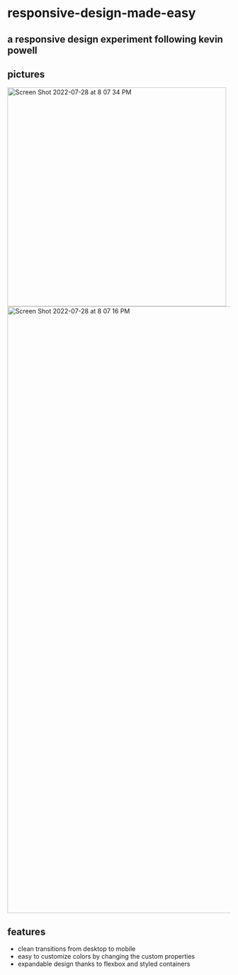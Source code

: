 # responsive-design-made-easy
## a responsive design experiment following kevin powell

## pictures

<img width="494" alt="Screen Shot 2022-07-28 at 8 07 34 PM" src="https://user-images.githubusercontent.com/1114636/181674716-f77ca92a-dc59-40d3-9702-2e920caf3ffc.png">

<img width="1369" alt="Screen Shot 2022-07-28 at 8 07 16 PM" src="https://user-images.githubusercontent.com/1114636/181674738-dac74e6e-dc7d-4682-bb6f-ef9d11c787d4.png">


## features
- clean transitions from desktop to mobile
- easy to customize colors by changing the custom properties
- expandable design thanks to flexbox and styled containers 

